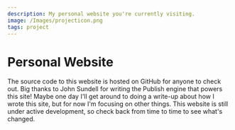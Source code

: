 ```yaml
---
description: My personal website you're currently visiting.
image: /Images/projecticon.png
tags: project
---
```

# Personal Website

The source code to this website is hosted on GitHub for anyone to check out. Big thanks to John Sundell for writing the Publish engine that powers this site! Maybe one day I'll get around to doing a write-up about how I wrote this site, but for now I'm focusing on other things. This website is still under active development, so check back from time to time to see what's changed.

